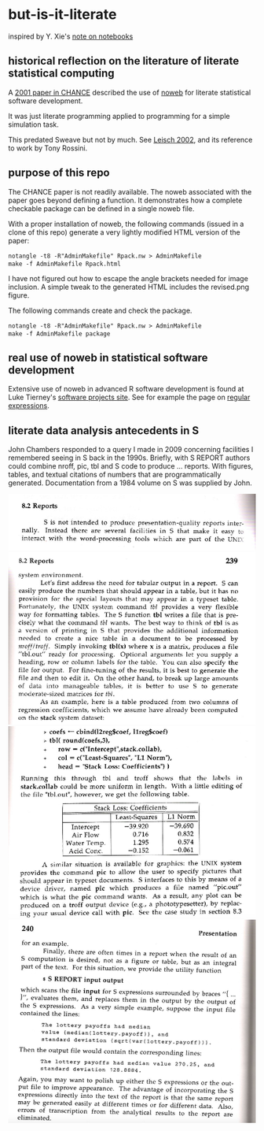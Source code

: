 # but-is-it-literate

inspired by Y. Xie's [note on notebooks](https://yihui.name/en/2018/09/notebook-war/)

## historical reflection on the literature of literate statistical computing

A [2001 paper in CHANCE](https://amstat.tandfonline.com/doi/abs/10.1080/09332480.2001.10542284#.W6uA-hNKh0s) described the use of
[noweb](https://www.cs.tufts.edu/~nr/noweb/) for literate
statistical software development.

It was just literate programming applied to programming
for a simple simulation task.

This predated Sweave but not by much.  See [Leisch 2002](https://cran.r-project.org/doc/Rnews/Rnews_2002-3.pdf), and its reference to work by
Tony Rossini.

## purpose of this repo

The CHANCE paper is not readily available.  The noweb
associated with the paper goes beyond defining a function.
It demonstrates how a complete checkable package can be defined
in a single noweb file.  

With a proper installation of noweb, the following commands
(issued in a clone of this repo)
generate a very lightly modified HTML version of the paper:
```
notangle -t8 -R"AdminMakefile" Rpack.nw > AdminMakefile
make -f AdminMakefile Rpack.html
```
I have not figured out how to escape the angle brackets
needed for image inclusion.  A simple tweak to the generated
HTML includes the revised.png figure.

The following commands create and check the package.
```
notangle -t8 -R"AdminMakefile" Rpack.nw > AdminMakefile
make -f AdminMakefile package
```


## real use of noweb in statistical software development

Extensive use of noweb in advanced R software development
is found at Luke Tierney's [software projects site](http://homepage.divms.uiowa.edu/~luke/R/).
See for example the page on [regular expressions](http://homepage.divms.uiowa.edu/~luke/R/regexp.html).

## literate data analysis antecedents in S

John Chambers responded to a query I made in 2009 concerning
facilities I remembered seeing in S back in the 1990s.
Briefly, with S REPORT authors could combine nroff, pic, tbl and
S code to produce ... reports.  With figures, tables, and
textual citations of numbers that are programmatically generated.
Documentation from a 1984 volume on S was supplied by John.

![](first.png)
![](mid1.png)
![](mid2.png)
![](last.png)


